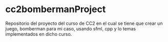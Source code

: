 # cc2bombermanProject
Repositorio del proyecto del curso de CC2 en el cual se tiene que crear un juego, bomberman para mi caso, usando sfml, cpp y lo temas implementados en dicho curso.
